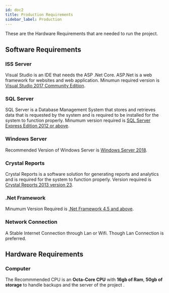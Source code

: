 ```yaml
---
id: doc2
title: Production Requirements
sidebar_label: Production
---
```

These are the Hardware Requirements that are needed to run the project.

## Software Requirements

### ISS Server

Visual Studio is an IDE that needs the ASP .Net Core. ASP.Net is a web framework for websites and web application. Minumun required version is [Visual Studio 2017 Community Edition](https://visualstudio.microsoft.com/vs/). 
### SQL Server 

SQL Server is a Database Management System that stores and retrieves data that is requested by the system and is required to be installed for the system to function properly. Minumum version required is [SQL Server Express Edition 2012 or above](https://www.microsoft.com/en-us/sql-server/sql-server-downloads).

### Windows Server

Recommended Version of Windows Server is [Windows Server 2018](https://www.microsoft.com/en-us/cloud-platform/windows-server).

### Crystal Reports

Crystal Reports is a software solution for generating reports and analytics and is required for the system to function properly. Version required is [Crystal Reports 2013 version 23](https://wiki.scn.sap.com/wiki/display/BOBJ/Crystal+Reports%2C+Developer+for+Visual+Studio+Downloads).


### .Net Framework

Minumum Version Required is [.Net Framework 4.5 and above](https://dotnet.microsoft.com/download/dotnet-framework/net451).

### Network Connection

A Stable Internet Connection through Lan or Wifi. Though Lan Connection is preferred.


## Hardware Requirements

### Computer
The Recommmended CPU is an **Octa-Core CPU** with **16gb of Ram**, **50gb of storage** to handle backups and the server of the project .



